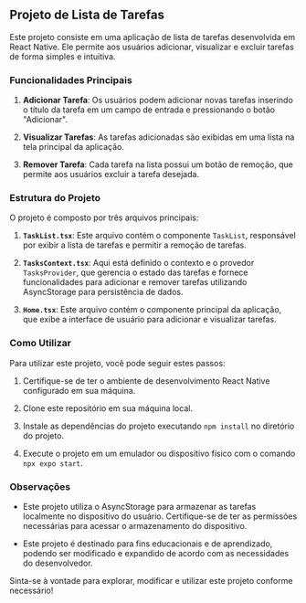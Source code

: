 ## Projeto de Lista de Tarefas

Este projeto consiste em uma aplicação de lista de tarefas desenvolvida em React Native. Ele permite aos usuários adicionar, visualizar e excluir tarefas de forma simples e intuitiva.

### Funcionalidades Principais

1. **Adicionar Tarefa**: Os usuários podem adicionar novas tarefas inserindo o título da tarefa em um campo de entrada e pressionando o botão "Adicionar".

2. **Visualizar Tarefas**: As tarefas adicionadas são exibidas em uma lista na tela principal da aplicação.

3. **Remover Tarefa**: Cada tarefa na lista possui um botão de remoção, que permite aos usuários excluir a tarefa desejada.

### Estrutura do Projeto

O projeto é composto por três arquivos principais:

1. **`TaskList.tsx`**: Este arquivo contém o componente `TaskList`, responsável por exibir a lista de tarefas e permitir a remoção de tarefas.

2. **`TasksContext.tsx`**: Aqui está definido o contexto e o provedor `TasksProvider`, que gerencia o estado das tarefas e fornece funcionalidades para adicionar e remover tarefas utilizando AsyncStorage para persistência de dados.

3. **`Home.tsx`**: Este arquivo contém o componente principal da aplicação, que exibe a interface de usuário para adicionar e visualizar tarefas.

### Como Utilizar

Para utilizar este projeto, você pode seguir estes passos:

1. Certifique-se de ter o ambiente de desenvolvimento React Native configurado em sua máquina.

2. Clone este repositório em sua máquina local.

3. Instale as dependências do projeto executando `npm install` no diretório do projeto.

4. Execute o projeto em um emulador ou dispositivo físico com o comando `npx expo start`.

### Observações

- Este projeto utiliza o AsyncStorage para armazenar as tarefas localmente no dispositivo do usuário. Certifique-se de ter as permissões necessárias para acessar o armazenamento do dispositivo.

- Este projeto é destinado para fins educacionais e de aprendizado, podendo ser modificado e expandido de acordo com as necessidades do desenvolvedor.

Sinta-se à vontade para explorar, modificar e utilizar este projeto conforme necessário!